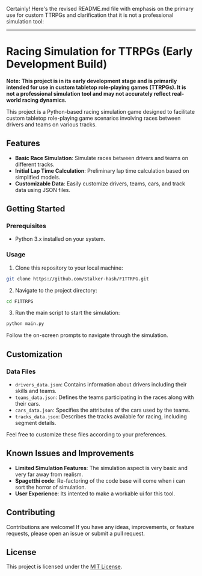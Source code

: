 Certainly! Here's the revised README.md file with emphasis on the primary use for custom TTRPGs and clarification that it is not a professional simulation tool:

---

# Racing Simulation for TTRPGs (Early Development Build)

**Note: This project is in its early development stage and is primarily intended for use in custom tabletop role-playing games (TTRPGs). It is not a professional simulation tool and may not accurately reflect real-world racing dynamics.**

This project is a Python-based racing simulation game designed to facilitate custom tabletop role-playing game scenarios involving races between drivers and teams on various tracks.

## Features

- **Basic Race Simulation**: Simulate races between drivers and teams on different tracks.
- **Initial Lap Time Calculation**: Preliminary lap time calculation based on simplified models.
- **Customizable Data**: Easily customize drivers, teams, cars, and track data using JSON files.

## Getting Started

### Prerequisites

- Python 3.x installed on your system.

### Usage

1. Clone this repository to your local machine:

```bash
git clone https://github.com/Stalker-hash/F1TTRPG.git
```

2. Navigate to the project directory:

```bash
cd F1TTRPG
```

3. Run the main script to start the simulation:

```bash
python main.py
```

Follow the on-screen prompts to navigate through the simulation.

## Customization

### Data Files

- `drivers_data.json`: Contains information about drivers including their skills and teams.
- `teams_data.json`: Defines the teams participating in the races along with their cars.
- `cars_data.json`: Specifies the attributes of the cars used by the teams.
- `tracks_data.json`: Describes the tracks available for racing, including segment details.

Feel free to customize these files according to your preferences.

## Known Issues and Improvements

- **Limited Simulation Features**: The simulation aspect is very basic and very far away from realism.
- **Spagetthi code**: Re-factoring of the code base will come when i can sort the horror of simulation.
- **User Experience**: Its intented to make a workable ui for this tool.

## Contributing

Contributions are welcome! If you have any ideas, improvements, or feature requests, please open an issue or submit a pull request.

## License

This project is licensed under the [MIT License](LICENSE).
